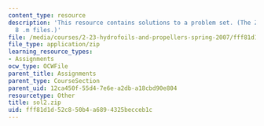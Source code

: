 ```yaml
---
content_type: resource
description: 'This resource contains solutions to a problem set. (The ZIP file contains:
  8 .m files.)'
file: /media/courses/2-23-hydrofoils-and-propellers-spring-2007/fff81d1d52c850b4a6894325becceb1c_sol2.zip
file_type: application/zip
learning_resource_types:
- Assignments
ocw_type: OCWFile
parent_title: Assignments
parent_type: CourseSection
parent_uid: 12ca450f-55d4-7e6e-a2db-a18cbd90e804
resourcetype: Other
title: sol2.zip
uid: fff81d1d-52c8-50b4-a689-4325becceb1c
---
```


